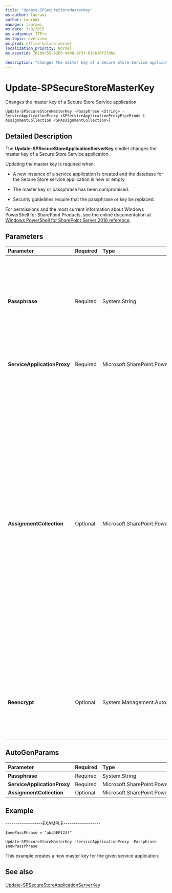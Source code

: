 ```yaml
---
title: "Update-SPSecureStoreMasterKey"
ms.author: laurawi
author: LauraWi
manager: laurawi
ms.date: 3/9/2015
ms.audience: ITPro
ms.topic: overview
ms.prod: office-online-server
localization_priority: Normal
ms.assetid: 76109c55-92b5-4408-8f3f-61b616f2fd6a

description: "Changes the master key of a Secure Store Service application."
---
```


# Update-SPSecureStoreMasterKey

Changes the master key of a Secure Store Service application.
  
```
Update-SPSecureStoreMasterKey -Passphrase <String> -ServiceApplicationProxy <SPServiceApplicationProxyPipeBind> [-AssignmentCollection <SPAssignmentCollection>]
```

## Detailed Description

The **Update-SPSecureStoreApplicationServerKey** cmdlet changes the master key of a Secure Store Service application. 
  
Updating the master key is required when:
  
- A new instance of a service application is created and the database for the Secure Store service application is new or empty.
    
- The master key or passphrase has been compromised.
    
- Security guidelines require that the passphrase or key be replaced.
    
For permissions and the most current information about Windows PowerShell for SharePoint Products, see the online documentation at [Windows PowerShell for SharePoint Server 2016 reference](https://go.microsoft.com/fwlink/p/?LinkId=671715).
  
## Parameters

|**Parameter**|**Required**|**Type**|**Description**|
|:-----|:-----|:-----|:-----|
|**Passphrase** <br/> |Required  <br/> |System.String  <br/> |Specifies the passphrase that is used for the Secure Store database. The passphrase that you enter is not stored. Make sure that you write down the passphrase and store it in a secure location. The passphrase will be required to add new Secure Store service servers.  <br/> |
|**ServiceApplicationProxy** <br/> |Required  <br/> |Microsoft.SharePoint.PowerShell.SPServiceApplicationProxyPipeBind  <br/> |Specifies the proxy of the Secure Store service application that contains the master key to update.  <br/> |
|**AssignmentCollection** <br/> |Optional  <br/> |Microsoft.SharePoint.PowerShell.SPAssignmentCollection  <br/> |Manages objects for the purpose of proper disposal. Use of objects, such as **SPWeb** or **SPSite**, can use large amounts of memory and use of these objects in Windows PowerShell scripts requires proper memory management. Using the **SPAssignment** object, you can assign objects to a variable and dispose of the objects after they are needed to free up memory. When **SPWeb**, **SPSite**, or **SPSiteAdministration** objects are used, the objects are automatically disposed of if an assignment collection or the **Global** parameter is not used.  <br/> > [!NOTE]> When the **Global** parameter is used, all objects are contained in the global store. If objects are not immediately used, or disposed of by using the **Stop-SPAssignment** command, an out-of-memory scenario can occur.           |
|**Reencrypt** <br/> |Optional  <br/> |System.Management.Automation.SwitchParameter  <br/> |Specifies that the database for the Secure Store service application is re-encrypted. This synchronizes the master key in all servers that run an instance of the Secure Store application.  <br/> |
   
## AutoGenParams

|**Parameter**|**Required**|**Type**|**Description**|
|:-----|:-----|:-----|:-----|
|**Passphrase** <br/> |Required  <br/> |System.String  <br/> ||
|**ServiceApplicationProxy** <br/> |Required  <br/> |Microsoft.SharePoint.PowerShell.SPServiceApplicationProxyPipeBind  <br/> ||
|**AssignmentCollection** <br/> |Optional  <br/> |Microsoft.SharePoint.PowerShell.SPAssignmentCollection  <br/> ||
   
## Example

------------------EXAMPLE------------------
  
```
$newPassPhrase = "abcDEF123!"
```

```
Update-SPSecureStoreMasterKey -ServiceApplicationProxy -Passphrase $newPassPhrase
```

This example creates a new master key for the given service application.
  
## See also

#### 

[Update-SPSecureStoreApplicationServerKey](update-spsecurestoreapplicationserverkey.md)

